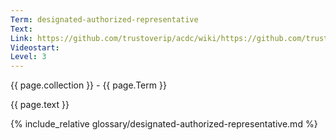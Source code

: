 ```yaml
---
Term: designated-authorized-representative
Text: 
Link: https://github.com/trustoverip/acdc/wiki/https://github.com/trustoverip/acdc/wiki/gleif
Videostart: 
Level: 3
---
```


{{ page.collection }} - {{ page.Term }}

   {{ page.text }}

{% include_relative glossary/designated-authorized-representative.md %}
